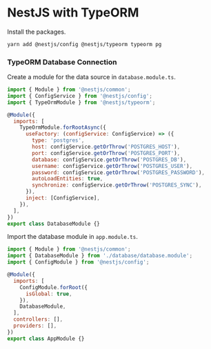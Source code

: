 # NestJS with TypeORM

Install the packages.

```bash
yarn add @nestjs/config @nestjs/typeorm typeorm pg
```

### TypeORM Database Connection

Create a module for the data source in `database.module.ts`.

```js
import { Module } from '@nestjs/common';
import { ConfigService } from '@nestjs/config';
import { TypeOrmModule } from '@nestjs/typeorm';

@Module({
  imports: [
    TypeOrmModule.forRootAsync({
      useFactory: (configService: ConfigService) => ({
        type: 'postgres',
        host: configService.getOrThrow('POSTGRES_HOST'),
        port: configService.getOrThrow('POSTGRES_PORT'),
        database: configService.getOrThrow('POSTGRES_DB'),
        username: configService.getOrThrow('POSTGRES_USER'),
        password: configService.getOrThrow('POSTGRES_PASSWORD'),
        autoLoadEntities: true,
        synchronize: configService.getOrThrow('POSTGRES_SYNC'),
      }),
      inject: [ConfigService],
    }),
  ],
})
export class DatabaseModule {}
```

Import the database module in `app.module.ts`.

```js
import { Module } from '@nestjs/common';
import { DatabaseModule } from './database/database.module';
import { ConfigModule } from '@nestjs/config';

@Module({
  imports: [
    ConfigModule.forRoot({
      isGlobal: true,
    }),
    DatabaseModule,
  ],
  controllers: [],
  providers: [],
})
export class AppModule {}
```
